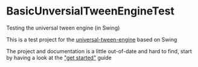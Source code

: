 # BasicUnversialTweenEngineTest
Testing the universal tween engine (in Swing)

This is a test project for the [universal-tween-engine](https://github.com/AurelienRibon/universal-tween-engine) based on Swing

The project and documentation is a little out-of-date and hard to find, start by having a look at the ["get started"](https://code.google.com/archive/p/java-universal-tween-engine/wikis/GetStarted.wiki) guide

